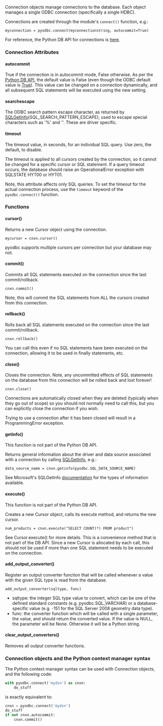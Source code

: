 Connection objects manage connections to the database. Each object manages a single ODBC connection (specifically a single HDBC).

Connections are created through the module's `connect()` function, e.g.:

`myconnection = pyodbc.connect(myconnectionstring, autocommit=True)`

For reference, the Python DB API for connections is [here](https://www.python.org/dev/peps/pep-0249/#connection-objects).

### Connection Attributes
#### autocommit
True if the connection is in autocommit mode, False otherwise. As per the [Python DB API](https://www.python.org/dev/peps/pep-0249/), the default value is False (even though the ODBC default value is [True](https://msdn.microsoft.com/en-us/library/ms131281.aspx)). This value can be changed on a connection dynamically, and all subsequent SQL statements will be executed using the new setting.

#### searchescape
The ODBC search pattern escape character, as returned by [SQLGetInfo](https://msdn.microsoft.com/en-us/library/ms711681%28v=vs.85%29.aspx)(SQL\_SEARCH\_PATTERN\_ESCAPE), used to escape special characters such as '%' and ''. These are driver specific.

#### timeout
The timeout value, in seconds, for an individual SQL query. Use zero, the default, to disable.

The timeout is applied to all cursors created by the connection, so it cannot be changed for a specific cursor or SQL statement. If a query timeout occurs, the database should raise an OperationalError exception with SQLSTATE HYT00 or HYT01.

Note, this attribute affects only SQL queries. To set the timeout for the actual connection process, use the `timeout` keyword of the `pyodbc.connect()` function.

### Functions
#### cursor()

Returns a new Cursor object using the connection.

`mycursor = cnxn.cursor()`

pyodbc supports multiple cursors per connection but your database may not.

#### commit()
Commits all SQL statements executed on the connection since the last commit/rollback.

`cnxn.commit()`

Note, this will commit the SQL statements from ALL the cursors created from this connection.

#### rollback()
Rolls back all SQL statements executed on the connection since the last commit/rollback.

`cnxn.rollback()`

You can call this even if no SQL statements have been executed on the connection, allowing it to be used in finally statements, etc.

#### close()
Closes the connection.  Note, any uncommitted effects of SQL statements on the database from this connection will be rolled back and lost forever!

`cnxn.close()`

Connections are automatically closed when they are deleted (typically when they go out of scope) so you should not normally need to call this, but you can explicitly close the connection if you wish.

Trying to use a connection after it has been closed will result in a ProgrammingError exception.

#### getinfo()
This function is not part of the Python DB API.

Returns general information about the driver and data source associated with a connection by calling [SQLGetInfo](https://msdn.microsoft.com/en-us/library/ms711681.aspx), e.g.:

`data_source_name = cnxn.getinfo(pyodbc.SQL_DATA_SOURCE_NAME)`

See Microsoft's SQLGetInfo [documentation](https://msdn.microsoft.com/en-us/library/ms711681.aspx "SQLGetInfo function") for the types of information available.

#### execute()
This function is not part of the Python DB API.

Creates a new Cursor object, calls its execute method, and returns the new cursor.

`num_products = cnxn.execute("SELECT COUNT(*) FROM product")`

See Cursor.execute() for more details. This is a convenience method that is not part of the DB API. Since a new Cursor is allocated by each call, this should not be used if more than one SQL statement needs to be executed on the connection.

#### add_output_converter()

Register an output converter function that will be called whenever a value with the given SQL type is read from the database.

`add_output_converter(sqltype, func)`

* sqltype: the integer SQL type value to convert, which can be one of the defined standard constants (e.g. pyodbc.SQL_VARCHAR) or a database-specific value (e.g. -151 for the SQL Server 2008 geometry data type).
* func: the converter function which will be called with a single parameter, the value, and should return the converted value. If the value is NULL, the parameter will be None. Otherwise it will be a Python string.

#### clear_output_converters()

Removes all output converter functions.

### Connection objects and the Python context manager syntax
The Python context manager syntax can be used with Connection objects, and the following code:
```python
with pyodbc.connect('mydsn') as cnxn:
    do_stuff
```    
is exactly equivalent to:
```python
cnxn = pyodbc.connect('mydsn')
do_stuff
if not cnxn.autocommit:
    cnxn.commit()  
```